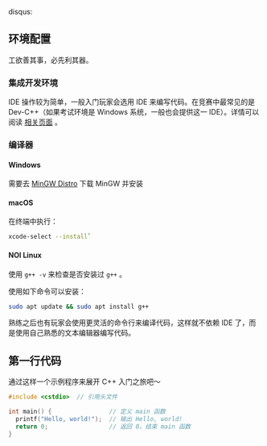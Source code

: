 disqus:

## 环境配置

工欲善其事，必先利其器。

### 集成开发环境

IDE 操作较为简单，一般入门玩家会选用 IDE 来编写代码。在竞赛中最常见的是 Dev-C++（如果考试环境是 Windows 系统，一般也会提供这一 IDE）。详情可以阅读 [相关页面](/intro/editor/devcpp) 。

### 编译器

#### Windows

需要去 [MinGW Distro](https://nuwen.net/mingw.html) 下载 MinGW 并安装

#### macOS

在终端中执行：

```bash
xcode-select --install`
```

#### NOI Linux

使用 `g++ -v` 来检查是否安装过 `g++` 。

使用如下命令可以安装：

```bash
sudo apt update && sudo apt install g++
```

熟练之后也有玩家会使用更灵活的命令行来编译代码，这样就不依赖 IDE 了，而是使用自己熟悉的文本编辑器编写代码。

## 第一行代码

通过这样一个示例程序来展开 C++ 入门之旅吧～

```c++
#include <cstdio>  // 引用头文件

int main() {                // 定义 main 函数
  printf("Hello, world!");  // 输出 Hello, world!
  return 0;                 // 返回 0，结束 main 函数
}
```
